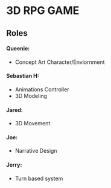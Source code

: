# 3D RPG GAME

## Roles
#### Queenie:
- Concept Art Character/Enviornment

#### Sebastian H:
- Animations Controller
- 3D Modeling

#### Jared:
- 3D Movement

#### Joe:
- Narrative Design

#### Jerry:
- Turn based system

